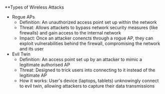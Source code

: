 **Types of Wireless Attacks
- Rogue APs
	- Definition: An unauthorized access point set up within the network
	- Threat: Allows attackets to bypass network security measures (like firewalls) and gain access to the internal network
	- Impact: Once an attacker conencts through a rogue AP, they can exploit vulnerabilities behind the firewall, compromising the network and its user
- Evil Twin
	- Definition: An access point set up by an attacker to mimic a legitimate authorised AP
	- Threat: Designed to trick users into connecting to it instead of the legitimate AP
	- How it works: User's device (laptops, tablets) unknowingly connect to evil twin, allowing attackers to capture their data transmissions
